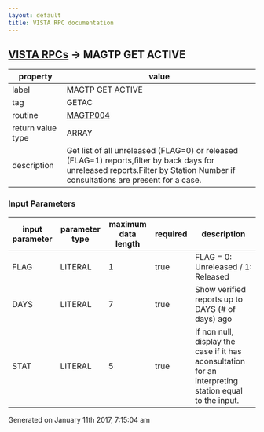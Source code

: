 ```yaml
---
layout: default
title: VISTA RPC documentation
---
```




## [VISTA RPCs](TableOfContent.md) &#8594; MAGTP GET ACTIVE 

 property | value 
--- | --- 
 label | MAGTP GET ACTIVE
 tag | GETAC
 routine | [MAGTP004](http://code.osehra.org/dox/Routine_MAGTP004_source.html)
 return value type | ARRAY
 description | Get list of all unreleased (FLAG=0) or released (FLAG=1) reports,filter by back days for unreleased reports.Filter by Station Number if consultations are present for a case.

### Input Parameters

| input parameter | parameter type | maximum data length | required | description | 
| --- | --- | --- | --- | --- | 
| FLAG | LITERAL | 1 | true | FLAG = 0: Unreleased / 1: Released | 
| DAYS | LITERAL | 7 | true | Show verified reports up to DAYS (# of days) ago | 
| STAT | LITERAL | 5 | true | If non null, display the case if it has aconsultation for an interpreting station equal to the input. | 




 Generated on January 11th 2017, 7:15:04 am